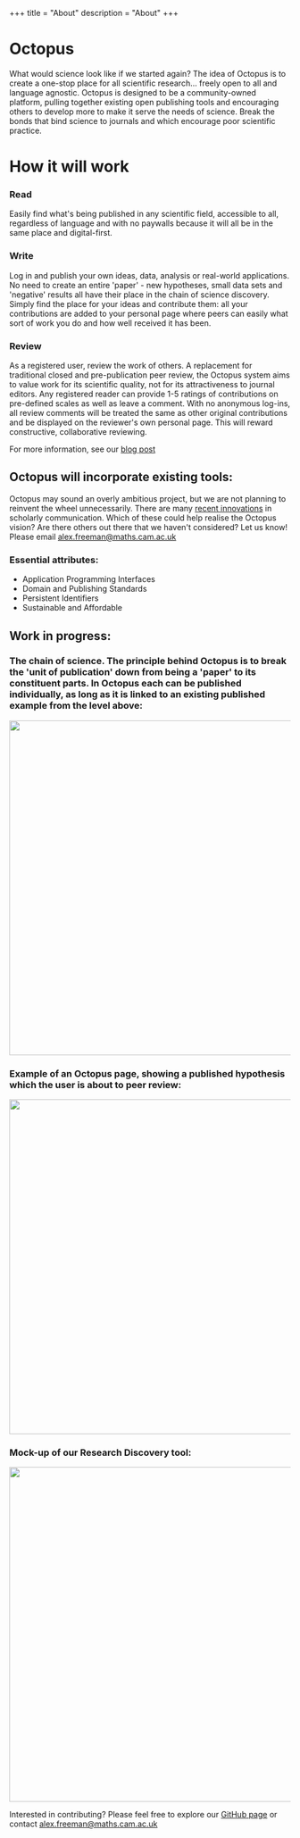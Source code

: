 +++
title = "About"
description = "About"
+++

# Octopus

What would science look like if we started again? The idea of Octopus is to create a one-stop place for all scientific research… freely open to all and language agnostic. Octopus is designed to be a community-owned platform, pulling together existing open publishing tools and encouraging others to develop more to make it serve the needs of science. Break the bonds that bind science to journals and which encourage poor scientific practice.

# How it will work

### Read
Easily find what's being published in any scientific field, accessible to all, regardless of language and with no paywalls because it will all be in the same place and digital-first.

### Write
Log in and publish your own ideas, data, analysis or real-world applications. No need to create an entire 'paper' - new hypotheses, small data sets and 'negative' results all have their place in the chain of science discovery. Simply find the place for your ideas and contribute them: all your contributions are added to your personal page where peers can easily what sort of work you do and how well received it has been.

### Review
As a registered user, review the work of others. A replacement for traditional closed and pre-publication peer review, the Octopus system aims to value work for its scientific quality, not for its attractiveness to journal editors. Any registered reader can provide 1-5 ratings of contributions on pre-defined scales as well as leave a comment. With no anonymous log-ins, all review comments will be treated the same as other original contributions and be displayed on the reviewer's own personal page. This will reward constructive, collaborative reviewing.

For more information, see our [blog post](https://octopus-hypothesis.netlify.com/blog/2018/05/10/2018-05-10_octopus-is-born/)

## Octopus will incorporate existing tools:

Octopus may sound an overly ambitious project, but we are not planning to reinvent the wheel unnecessarily. There are many [recent innovations](https://101innovations.wordpress.com/) in scholarly communication. Which of these could help realise the Octopus vision? Are there others out there that we haven't considered? Let us know! Please email alex.freeman@maths.cam.ac.uk 

### Essential attributes:
* Application Programming Interfaces
* Domain and Publishing Standards
* Persistent Identifiers
* Sustainable and Affordable

## Work in progress:
### The chain of science. The principle behind Octopus is to break the 'unit of publication' down from being a 'paper' to its constituent parts. In Octopus each can be published individually, as long as it is linked to an existing published example from the level above:
<img src="/img/Breakdown.png" width="600px"></img>

### Example of an Octopus page, showing a published hypothesis which the user is about to peer review:
<img src="/img/Marvel_example.png" width="600px"></img>

### Mock-up of our Research Discovery tool: 
<img src="/img/Web_of_Fields.png" width="600px"></img>



Interested in contributing? Please feel free to explore our [GitHub page](https://github.com/octopus-hypothesis) or contact alex.freeman@maths.cam.ac.uk
